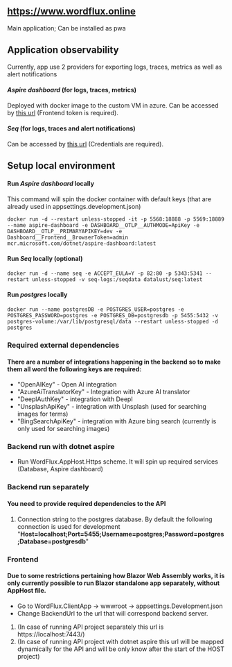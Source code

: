 
## https://www.wordflux.online 
Main application; Can be installed as pwa


## Application observability
Currently, app use 2 providers for exporting logs, traces, metrics as well as alert notifications
#### _Aspire dashboard_ (for logs, traces, metrics)
Deployed with docker image to the custom VM in azure. Can be accessed by [this url](http://172.191.101.172:5568) (Frontend token is required).
#### _Seq_ (for logs, traces and alert notifications)
Can be accessed by [this url](http://172.191.101.172/) (Credentials are required).


## Setup local environment


#### Run _Aspire dashboard_ locally
This command will spin the docker container with default keys (that are already used in appsettings.development.json) 
```
docker run -d --restart unless-stopped -it -p 5568:18888 -p 5569:18889 --name aspire-dashboard -e DASHBOARD__OTLP__AUTHMODE=ApiKey -e DASHBOARD__OTLP__PRIMARYAPIKEY=dev -e Dashboard__Frontend__BrowserToken=admin mcr.microsoft.com/dotnet/aspire-dashboard:latest
```


#### Run _Seq_ locally (optional)
```
docker run -d --name seq -e ACCEPT_EULA=Y -p 82:80 -p 5343:5341 --restart unless-stopped -v seq-logs:/seqdata datalust/seq:latest
```

#### Run _postgres_ locally
```
docker run --name postgresDB -e POSTGRES_USER=postgres -e POSTGRES_PASSWORD=postgres -e POSTGRES_DB=postgresdb -p 5455:5432 -v postgres-volume:/var/lib/postgresql/data --restart unless-stopped -d postgres
```

### Required external dependencies
#### There are a number of integrations happening in the backend so to make them all word the following keys are required:
- "OpenAIKey" - Open AI integration
- "AzureAiTranslatorKey" - Integration with Azure AI translator
- "DeeplAuthKey" - integration with Deepl
- "UnsplashApiKey" - integration with Unsplash (used for searching images for terms)
- "BingSearchApiKey" - integration with Azure bing search (currently is only used for searching images)


### Backend run with dotnet aspire
* Run WordFlux.AppHost.Https scheme. It will spin up required services (Database, Aspire dashboard)

### Backend run separately
#### You need to provide required dependencies to the API
1) Connection string to the postgres database. By default the following connection is used for development "**Host=localhost;Port=5455;Username=postgres;Password=postgres;Database=postgresdb**"

### Frontend
#### Due to some restrictions pertaining how Blazor Web Assembly works, it is only currently possible to run Blazor standalone app separately, without AppHost file.

* Go to WordFlux.ClientApp -> wwwroot -> appsettings.Development.json
* Change BackendUrl to the url that will correspond backend server.

1) (In case of running API project separately this url is https://localhost:7443/) 
2) (In case of running API project with dotnet aspire this url will be mapped dynamically for the API and will be only know after the start of the HOST project)


